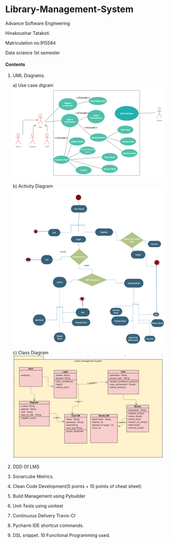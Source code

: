 # Library-Management-System

Advance Software Engineering

Hinakoushar Tatakoti

Matriculation no:915584

Data science 1st semester

#### Contents
1) UML Diagrams.

      a) Use case digram![Use case Diagram](https://github.com/Hinakoushar-Tatakoti/Library-Management-System/blob/main/images/Use_case.png)
      
      b) Activity Diagram![Activity Diagram](https://github.com/Hinakoushar-Tatakoti/Library-Management-System/blob/main/images/Activity_Diagram.png)
      
      c) Class Diagram![Class Diagram](https://github.com/Hinakoushar-Tatakoti/Library-Management-System/blob/main/images/Class_Diagram.PNG)
2) DDD Of LMS
3) Sonarcube Metrics.
4) Clean Code Development(5 points  + 10 points of cheat sheet)
5) Build Management using Pybuilder
6) Unit-Tests  using uinitest
7) Continuous Delivery Travis-CI
8) Pycharm IDE shortcut commands.
9) DSL snippet.
10 Functional Programming used.